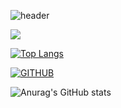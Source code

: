 ![header](https://capsule-render.vercel.app/api?type=waving&color=timeGradient&text=Hi%20%20KKH's%20GitHub%20👋&animation=twinkling&fontSize=35&fontAlignY=40&fontAlign=70&height=250)

<img src="https://img.shields.io/badge/React-61DAFB?style=flat&logo=React&logoColor=white"/>



[![Top Langs](https://github-readme-stats.vercel.app/api/top-langs/?username=KHYUN28&layout=compact)](https://github.com/KHYUN28/github-readme-stats)

[![GITHUB](https://hits.seeyoufarm.com/api/count/incr/badge.svg?url=https%3A%2F%2Fgithub.com%2Fjiholee0&count_bg=%23F29494&title_bg=%232F2E2E&icon=github.svg&icon_color=%23FFFFFF&title=GITHUB&edge_flat=false)](https://github.com/KHYUN28)

![Anurag's GitHub stats](https://github-readme-stats.vercel.app/api?username=KHYUN28&show_icons=true&theme=radical)
